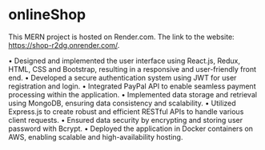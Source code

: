# onlineShop

This MERN project is hosted on Render.com. The link to the website: https://shop-r2dg.onrender.com/.

•	Designed and implemented the user interface using React.js, Redux, HTML, CSS and Bootstrap, resulting in a responsive and user-friendly front end.
•	Developed a secure authentication system using JWT for user registration and login.
•	Integrated PayPal API to enable seamless payment processing within the application.
•	Implemented data storage and retrieval using MongoDB, ensuring data consistency and scalability.
•	Utilized Express.js to create robust and efficient RESTful APIs to handle various client requests.
•	Ensured data security by encrypting and storing user password with Bcrypt.
•	Deployed the application in Docker containers on AWS, enabling scalable and high-availability hosting.

